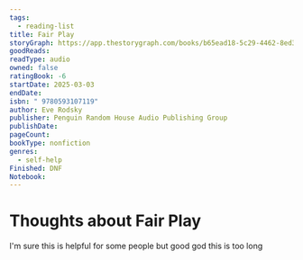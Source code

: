 ```yaml
---
tags:
  - reading-list
title: Fair Play
storyGraph: https://app.thestorygraph.com/books/b65ead18-5c29-4462-8ed3-f197b45d89f5
goodReads:
readType: audio
owned: false
ratingBook: -6
startDate: 2025-03-03
endDate:
isbn: " 9780593107119"
author: Eve Rodsky
publisher: Penguin Random House Audio Publishing Group
publishDate:
pageCount:
bookType: nonfiction
genres:
  - self-help
Finished: DNF
Notebook:
---
```


# Thoughts about **Fair Play**

I'm sure this is helpful for some people but good god this is too long
